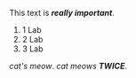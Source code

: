 This text is ***really important***.  

1. 1 Lab
2. 2 Lab
3. 3 Lab

*cat's meow*.
*cat meows* ***TWICE***.
